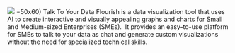 ![](https://k.top4top.io/p_2697f8wjq1.png) =50x60)
Talk To Your Data
Flourish is a data visualization tool that uses AI to create interactive and visually appealing graphs and charts for Small and Medium-sized Enterprises (SMEs). 
It provides an easy-to-use platform for SMEs to talk to your data as chat and generate custom visualizations without the need for specialized technical skills.
